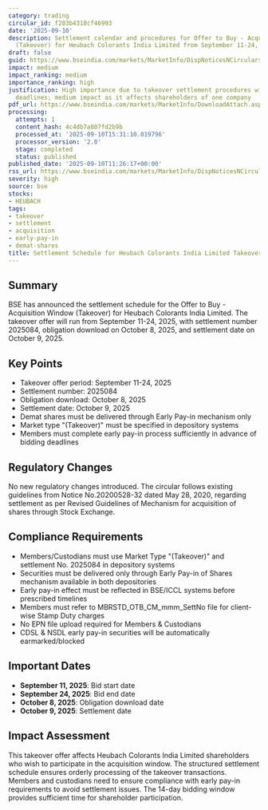 ```yaml
---
category: trading
circular_id: f283b4318cf46993
date: '2025-09-10'
description: Settlement calendar and procedures for Offer to Buy - Acquisition Window
  (Takeover) for Heubach Colorants India Limited from September 11-24, 2025.
draft: false
guid: https://www.bseindia.com/markets/MarketInfo/DispNoticesNCirculars.aspx?Noticeid={CBE446CB-B4EC-4689-B89F-5AF5CF3F6042}&noticeno=20250910-22&dt=09/10/2025&icount=22&totcount=55&flag=0
impact: medium
impact_ranking: medium
importance_ranking: high
justification: High importance due to takeover settlement procedures with specific
  deadlines; medium impact as it affects shareholders of one company
pdf_url: https://www.bseindia.com/markets/MarketInfo/DownloadAttach.aspx?id=20250910-22&attachedId=
processing:
  attempts: 1
  content_hash: 4c4db7a807fd2b9b
  processed_at: '2025-09-10T15:31:10.019796'
  processor_version: '2.0'
  stage: completed
  status: published
published_date: '2025-09-10T11:26:17+00:00'
rss_url: https://www.bseindia.com/markets/MarketInfo/DispNoticesNCirculars.aspx?Noticeid={CBE446CB-B4EC-4689-B89F-5AF5CF3F6042}&noticeno=20250910-22&dt=09/10/2025&icount=22&totcount=55&flag=0
severity: high
source: bse
stocks:
- HEUBACH
tags:
- takeover
- settlement
- acquisition
- early-pay-in
- demat-shares
title: Settlement Schedule for Heubach Colorants India Limited Takeover Offer
---
```


## Summary

BSE has announced the settlement schedule for the Offer to Buy - Acquisition Window (Takeover) for Heubach Colorants India Limited. The takeover offer will run from September 11-24, 2025, with settlement number 2025084, obligation download on October 8, 2025, and settlement date on October 9, 2025.

## Key Points

- Takeover offer period: September 11-24, 2025
- Settlement number: 2025084
- Obligation download: October 8, 2025
- Settlement date: October 9, 2025
- Demat shares must be delivered through Early Pay-in mechanism only
- Market type "(Takeover)" must be specified in depository systems
- Members must complete early pay-in process sufficiently in advance of bidding deadlines

## Regulatory Changes

No new regulatory changes introduced. The circular follows existing guidelines from Notice No.20200528-32 dated May 28, 2020, regarding settlement as per Revised Guidelines of Mechanism for acquisition of shares through Stock Exchange.

## Compliance Requirements

- Members/Custodians must use Market Type "(Takeover)" and settlement No. 2025084 in depository systems
- Securities must be delivered only through Early Pay-in of Shares mechanism available in both depositories
- Early pay-in effect must be reflected in BSE/ICCL systems before prescribed timelines
- Members must refer to MBRSTD_OTB_CM_mmm_SettNo file for client-wise Stamp Duty charges
- No EPN file upload required for Members & Custodians
- CDSL & NSDL early pay-in securities will be automatically earmarked/blocked

## Important Dates

- **September 11, 2025**: Bid start date
- **September 24, 2025**: Bid end date
- **October 8, 2025**: Obligation download date
- **October 9, 2025**: Settlement date

## Impact Assessment

This takeover offer affects Heubach Colorants India Limited shareholders who wish to participate in the acquisition window. The structured settlement schedule ensures orderly processing of the takeover transactions. Members and custodians need to ensure compliance with early pay-in requirements to avoid settlement issues. The 14-day bidding window provides sufficient time for shareholder participation.